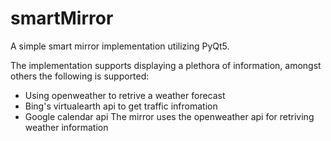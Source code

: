 # smartMirror

A simple smart mirror implementation utilizing PyQt5. 

The implementation supports displaying a plethora of information, amongst others the following is supported:
- Using openweather to retrive a weather forecast
- Bing's virtualearth api to get traffic infromation
- Google calendar api
The mirror uses the openweather api for retriving weather information
